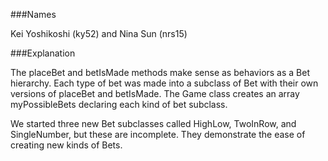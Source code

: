###Names

Kei Yoshikoshi (ky52) and Nina Sun (nrs15)

###Explanation

The placeBet and betIsMade methods make sense as behaviors as a Bet hierarchy. Each type of bet was made into a subclass of Bet with their own versions of placeBet and betIsMade. The Game class creates an array myPossibleBets declaring each kind of bet subclass.

We started three new Bet subclasses called HighLow, TwoInRow, and SingleNumber, but these are incomplete. They demonstrate the ease of creating new kinds of Bets.
